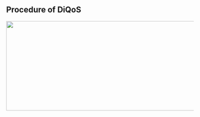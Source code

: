 ## Procedure of DiQoS
<div align=center><img width="513" height="240" src="figures/plot_functions.png"/></div>

